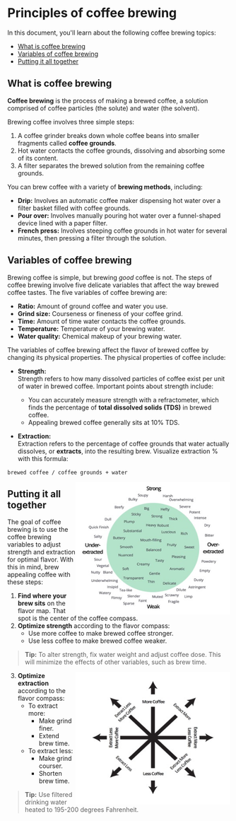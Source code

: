 # Principles of coffee brewing  

In this document, you'll learn about the following coffee brewing topics: 
- [What is coffee brewing](#what-is-coffee-brewing) 
- [Variables of coffee brewing](#variables-of-coffee-brewing) 
- [Putting it all together](#putting-it-all-together)

## What is coffee brewing   
**Coffee brewing** is the process of making a brewed coffee, a solution comprised of coffee particles (the solute) and water (the solvent). 

Brewing coffee involves three simple steps: 
1. A coffee grinder breaks down whole coffee beans into smaller fragments called **coffee grounds**. 
2. Hot water contacts the coffee grounds, dissolving and absorbing some of its content. 
3. A filter separates the brewed solution from the remaining coffee grounds.  
 
You can brew coffee with a variety of **brewing methods**, including:
- **Drip:** Involves an automatic coffee maker dispensing hot water over a filter basket filled with coffee grounds. 
- **Pour over:** Involves manually pouring hot water over a funnel-shaped device lined with a paper filter. 
- **French press:** Involves steeping coffee grounds in hot water for several minutes, then pressing a filter through the solution. 

## Variables of coffee brewing 
Brewing coffee is simple, but brewing *good* coffee is not. The steps of coffee brewing involve five delicate variables that affect the way brewed coffee tastes. The five variables of coffee brewing are: 
- **Ratio:** Amount of ground coffee and water you use.
- **Grind size:** Courseness or fineness of your coffee grind. 
- **Time:** Amount of time water contacts the coffee grounds.
- **Temperature:** Temperature of your brewing water.   
- **Water quality:** Chemical makeup of your brewing water. 

The variables of coffee brewing affect the flavor of brewed coffee by changing its physical properties. The physical properties of coffee include:  

- **Strength:**<br>
Strength refers to how many dissolved particles of coffee exist per unit of water in brewed coffee. Important points about strength include: 
    - You can accurately measure strength with a refractometer, which finds the percentage of **total dissolved solids (TDS)** in brewed coffee.
    - Appealing brewed coffee generally sits at 10% TDS.   

- **Extraction:**<br>
Extraction refers to the percentage of coffee grounds that water actually dissolves, or **extracts**, into the resulting brew. Visualize extraction % with this formula:
```
brewed coffee / coffee grounds + water 
``` 
<img src="principles-of-coffee-brewing/flavor map.png" 
     alt="flavor map"
     width="350"
     height="300"
     align="right"/>

## Putting it all together  
The goal of coffee brewing is to use the coffee brewing variables to adjust strength and extraction for optimal flavor. With this in mind, brew appealing coffee with these steps: 

1. **Find where your brew sits** on the flavor map. That spot is the center of the coffee compass.
2. **Optimize strength** according to the flavor compass: 
    - Use more coffee to make brewed coffee stronger.
    - Use less coffee to make brewed coffee weaker.
> **Tip:** To alter strength, fix water weight and adjust coffee dose. This will minimize the effects of other variables, such as brew time. 

<img src="principles-of-coffee-brewing/flavor-compass.png" 
     alt="flavor compass"
     width="350"
     height="300"
     align="right"/>
     
3. **Optimize extraction** according to the flavor compass: 
    - To extract more:
        - Make grind finer.
        - Extend brew time. 
    - To extract less:
        - Make grind courser.
        - Shorten brew time.   
> **Tip:** Use filtered drinking water heated to 195-200 degrees Fahrenheit.  

